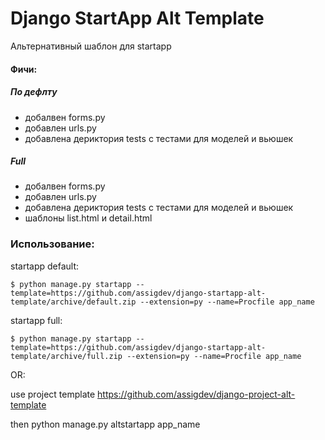 # Django StartApp Alt Template

Альтернативный шаблон для startapp

#### Фичи:

##### По дефлту
- добалвен forms.py
- добавлен urls.py
- добавлена дериктория tests с тестами для моделей и вьюшек

##### Full
- добалвен forms.py
- добавлен urls.py
- добавлена дериктория tests с тестами для моделей и вьюшек
- шаблоны list.html и detail.html


### Использование:

startapp default:

    $ python manage.py startapp --template=https://github.com/assigdev/django-startapp-alt-template/archive/default.zip --extension=py --name=Procfile app_name
    
startapp full:

    $ python manage.py startapp --template=https://github.com/assigdev/django-startapp-alt-template/archive/full.zip --extension=py --name=Procfile app_name

OR:

use project template https://github.com/assigdev/django-project-alt-template

then python manage.py altstartapp app_name
